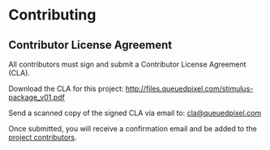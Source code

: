 # Contributing

## Contributor License Agreement

All contributors must sign and submit a Contributor License Agreement (CLA).

Download the CLA for this project: <http://files.queuedpixel.com/stimulus-package_v01.pdf>

Send a scanned copy of the signed CLA via email to: <cla@queuedpixel.com>

Once submitted, you will receive a confirmation email and be added to the
[project contributors](contributors.md).
